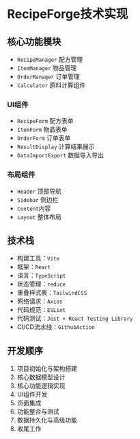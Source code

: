 # RecipeForge技术实现

## 核心功能模块

- `RecipeManager` 配方管理
- `ItemManager` 物品管理
- `OrderManager` 订单管理
- `Calculator` 原料计算组件

### UI组件

- `RecipeForm` 配方表单
- `ItemForm` 物品表单
- `OrderForm` 订单表单
- `ResultDisplay` 计算结果展示
- `DataImportExport` 数据导入导出

### 布局组件

- `Header` 顶部导航
- `Sidebar` 侧边栏
- `Content`内容
- `Layout` 整体布局

## 技术栈

- 构建工具：`Vite`
- 框架：`React`
- 语言：`TypeScript`
- 状态管理：`reduce`
- 重叠样式表：`TailwindCSS`
- 网络请求：`Axios`
- 代码规范：`ESLint`
- 代码测试：`Jest + React Testing Library`
- CI/CD流水线：`GithubAction`

## 开发顺序

1. 项目初始化与架构搭建
2. 核心数据模型设计
3. 核心功能逻辑实现
4. UI组件开发
5. 页面集成
6. 功能整合与测试
7. 数据持久化与高级功能
8. 收尾工作